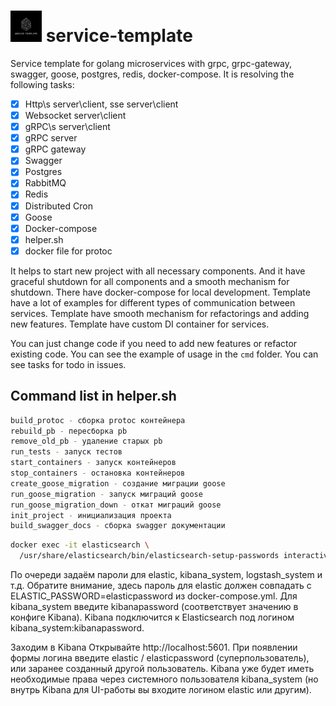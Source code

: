 # <img src="https://github.com/PavelAgarkov/service-template/raw/main/logo.jpg" width="50" height="50"> service-template

Service template for golang microservices with grpc, grpc-gateway, swagger, goose, postgres, redis, docker-compose.
It is resolving the following tasks:
- [x] Http\s server\client, sse server\client
- [x] Websocket server\client
- [x] gRPC\s server\client
- [x] gRPC server
- [x] gRPC gateway
- [x] Swagger
- [x] Postgres
- [x] RabbitMQ
- [x] Redis
- [x] Distributed Cron
- [x] Goose
- [x] Docker-compose
- [x] helper.sh
- [x] docker file for protoc

It helps to start new project with all necessary components. And it have graceful shutdown for all components and a smooth mechanism for shutdown.
There have docker-compose for local development. 
Template have a lot of examples for different types of communication between services.
Template have smooth mechanism for refactorings and adding new features.
Template have custom DI container for services. 

You can just change code if you need to add new features or refactor existing code.
You can see the example of usage in the `cmd` folder.
You can see tasks for todo in issues.

## Command list in helper.sh
```bash
build_protoc - сборка protoc контейнера
rebuild_pb - пересборка pb
remove_old_pb - удаление старых pb
run_tests - запуск тестов
start_containers - запуск контейнеров
stop_containers - остановка контейнеров
create_goose_migration - создание миграции goose
run_goose_migration - запуск миграций goose
run_goose_migration_down - откат миграций goose
init_project - инициализация проекта
build_swagger_docs - сборка swagger документации
```

```bash
docker exec -it elasticsearch \
  /usr/share/elasticsearch/bin/elasticsearch-setup-passwords interactive
```
По очереди задаём пароли для elastic, kibana_system, logstash_system и т.д.
Обратите внимание, здесь пароль для elastic должен совпадать с ELASTIC_PASSWORD=elasticpassword из docker-compose.yml.
Для kibana_system введите kibanapassword (соответствует значению в конфиге Kibana).
Kibana подключится к Elasticsearch под логином kibana_system:kibanapassword.

Заходим в Kibana
Открывайте http://localhost:5601.
При появлении формы логина введите elastic / elasticpassword (суперпользователь), или заранее созданный другой пользователь.
Kibana уже будет иметь необходимые права через системного пользователя kibana_system (но внутрь Kibana для UI-работы вы входите логином elastic или другим).